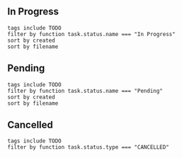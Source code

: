 ## In Progress

```tasks
tags include TODO
filter by function task.status.name === "In Progress"
sort by created
sort by filename
```

## Pending

```tasks
tags include TODO
filter by function task.status.name === "Pending"
sort by created
sort by filename
```

## Cancelled

```tasks
tags include TODO
filter by function task.status.type === "CANCELLED"
```